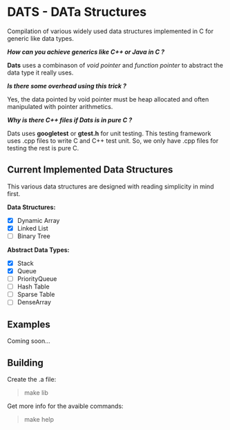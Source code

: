 # **DATS** - **DAT**a **S**tructures

Compilation of various widely used data structures implemented in C for generic like data types.

***How can you achieve generics like C++ or Java in C ?***

**Dats** uses a combinason of *void pointer* and *function pointer* to abstract the data type it really uses.

***Is there some overhead using this trick ?***

Yes, the data pointed by void pointer must be heap allocated and often manipulated with pointer arithmetics. 

***Why is there C++ files if Dats is in pure C ?***

Dats uses **googletest** or **gtest.h** for unit testing. This testing framework uses .cpp files to write C and C++ test unit. So, we only have .cpp files for testing the rest is pure C. 

## Current Implemented Data Structures

This various data structures are designed with reading simplicity in mind first. 

**Data Structures:**

- [x] Dynamic Array 
- [x] Linked List   
- [ ] Binary Tree   

**Abstract Data Types:**

- [x] Stack
- [X] Queue 
- [ ] PriorityQueue
- [ ] Hash Table
- [ ] Sparse Table
- [ ] DenseArray

## Examples

Coming soon...

## Building

Create the .a file:

> make lib

Get more info for the avaible commands: 

> make help